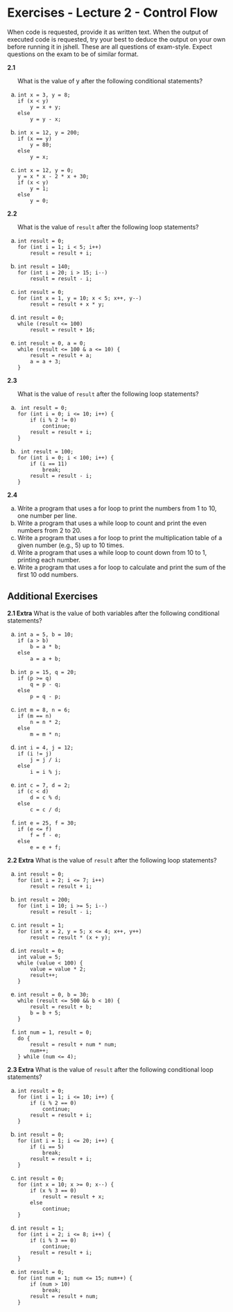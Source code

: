 # Exercises - Lecture 2 - Control Flow
When code is requested, provide it as written text. When the output of executed code is requested, try your best to deduce the output on your own before running it in jshell. These are all questions of exam-style. Expect questions on the exam to be of similar format. 

<b>2.1</b>
<ol type="a">
What is the value of y after the following conditional statements? 
<li><pre><code>int x = 3, y = 8;
if (x < y)
    y = x + y;
else
    y = y - x;
</code></pre></li>

<li><pre><code>int x = 12, y = 200;
if (x == y)
    y = 80;
else
    y = x;
</code></pre></li>

<li><pre><code>int x = 12, y = 0;
y = x * x - 2 * x + 30;
if (x < y)
    y = 1;
else
    y = 0;
</code></pre></li>
</ol>

<b>2.2</b>
<ol type="a">
What is the value of <code>result</code> after the following loop statements?
<li><pre><code>int result = 0;
for (int i = 1; i < 5; i++)
    result = result + i;
</code></pre></li>

<li><pre><code>int result = 140;
for (int i = 20; i > 15; i--)
    result = result - i;
</code></pre></li>

<li><pre><code>int result = 0;
for (int x = 1, y = 10; x < 5; x++, y--)
    result = result + x * y;
</code></pre></li>

<li><pre><code>int result = 0;
while (result <= 100)
    result = result + 16;
</code></pre></li>

<li><pre><code>int result = 0, a = 0;
while (result <= 100 & a <= 10) {
    result = result + a;
    a = a + 3;
}
</code></pre></li>
</ol>

<b>2.3</b>
<ol type="a">
What is the value of <code>result</code> after the following loop statements?
<li><pre><code> int result = 0;
for (int i = 0; i <= 10; i++) {
    if (i % 2 != 0)
        continue;
    result = result + i;
}
</code></pre></li>

<li><pre><code> int result = 100;
for (int i = 0; i < 100; i++) {
    if (i == 11)
        break;
    result = result - i;
}
</code></pre></li>
</ol>

<b>2.4</b>
<ol type="a">
<li>Write a program that uses a for loop to print the numbers from 1 to 10, one number per line.</li>
<li>Write a program that uses a while loop to count and print the even numbers from 2 to 20.</li>
<li>Write a program that uses a for loop to print the multiplication table of a given number (e.g., 5) up to 10 times.</li>
<li>Write a program that uses a while loop to count down from 10 to 1, printing each number.</li>
<li>Write a program that uses a for loop to calculate and print the sum of the first 10 odd numbers.</li>
</li>
</ol>

## Additional Exercises

<b>2.1 Extra</b>
What is the value of both variables after the following conditional statements?
<ol type="a">
<li><pre><code>int a = 5, b = 10;
if (a > b)
    b = a * b;
else
    a = a + b;
</code></pre></li>
<li><pre><code>int p = 15, q = 20;
if (p >= q)
    q = p - q;
else
    p = q - p;
</code></pre></li>
<li><pre><code>int m = 8, n = 6;
if (m == n)
    n = n * 2;
else
    m = m * n;
</code></pre></li>
<li><pre><code>int i = 4, j = 12;
if (i != j)
    j = j / i;
else
    i = i % j;
</code></pre></li>
<li><pre><code>int c = 7, d = 2;
if (c < d)
    d = c % d;
else
    c = c / d;
</code></pre></li>
<li><pre><code>int e = 25, f = 30;
if (e <= f)
    f = f - e;
else
    e = e + f;
</code></pre></li>
</ol>

<b>2.2 Extra</b>
What is the value of `result` after the following loop statements?
<ol type="a">
<li><pre><code>int result = 0;
for (int i = 2; i <= 7; i++)
    result = result + i;
</code></pre></li>

<li><pre><code>int result = 200;
for (int i = 10; i >= 5; i--)
    result = result - i;
</code></pre></li>

<li><pre><code>int result = 1;
for (int x = 2, y = 5; x <= 4; x++, y++)
    result = result * (x + y);
</code></pre></li>

<li><pre><code>int result = 0;
int value = 5;
while (value < 100) {
    value = value * 2;
    result++;
}
</code></pre></li>

<li><pre><code>int result = 0, b = 30;
while (result <= 500 && b < 10) {
    result = result + b;
    b = b + 5;
}
</code></pre></li>

<li><pre><code>int num = 1, result = 0;
do {
    result = result + num * num;
    num++;
} while (num <= 4);
</code></pre></li>
</ol>

<b>2.3 Extra</b>
What is the value of `result` after the following conditional loop statements?
<ol type="a">

<li><pre><code>int result = 0;
for (int i = 1; i <= 10; i++) {
    if (i % 2 == 0)
        continue;
    result = result + i;
}
</code></pre></li>

<li><pre><code>int result = 0;
for (int i = 1; i <= 20; i++) {
    if (i == 5)
        break;
    result = result + i;
}
</code></pre></li>

<li><pre><code>int result = 0;
for (int x = 10; x >= 0; x--) {
    if (x % 3 == 0)
        result = result + x;
    else
        continue;
}
</code></pre></li>

<li><pre><code>int result = 1;
for (int i = 2; i <= 8; i++) {
    if (i % 3 == 0)
        continue;
    result = result + i;
}
</code></pre></li>

<li><pre><code>int result = 0;
for (int num = 1; num <= 15; num++) {
    if (num > 10)
        break;
    result = result + num;
}
</code></pre></li>
</ol>